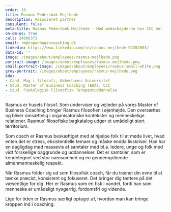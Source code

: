 ```yaml
---
order: 10
title: Rasmus Pedersbæk Mejlhede
description: Associeret partner
consulent: false
meta-title: Rasmus Pedersbæk Mejlhede - Mød medarbejderne hos CCC her
on-om-os: true
call: 24666371
email: rm@copenhagencoaching.dk 
linkedin: https://www.linkedin.com/in/rasmus-mejlhede-92352083/
data-id: ''
image: /images/about/employees/rasmus-mejlhede.png
portrait-image: /images/about/employees/rasmus-mejlhede.png
small-portrait-image: /images/about/employees/rasmus-small-white.png
grey-portrait: /images/about/employees/rasmus-mejlhede.png
edu:
- Cand. Mag i filosofi, Københavns Universitet
- Stud. Master of Business Coaching (EQA), CCC
- Stud. Psykologisk Filosofisk Terapeutuddannelse
---
```

Rasmus er husets filosof. Som underviser og vejleder på vores Master of Business Coaching bringer Rasmus filosofien i øjenhøjde. Den oversættes og bliver omsættelig i organisatoriske kontekster og menneskelige relationer. Rasmus’ filosofiske bagkatalog udgør et umådeligt stort territorium.

Som coach er Rasmus beskæftiget med at hjælpe folk til at møde livet, hvad enten det er stress, eksistentielle temaer og måske endda livskriser. Han har en dagligdag med massevis af samtaler med bl.a. ledere, unge og folk med vidt forskellige baggrunde og uddannelser. Det er samtaler, som er kendetegnet ved stor nænsomhed og en gennemgribende almenmenneskelig respekt.

Når Rasmus folder sig ud som filosofisk coach, får du trænet din evne til at tænke præcist, konsistent og fokuseret. Det bringer dig tættere på det væsentlige for dig. Her er Rasmus som en fisk i vandet, fordi han som menneske er umådeligt nysgerrig, fordomsfri og vidende.

Lige for tiden er Rasmus særligt optaget af, hvordan man kan bringe kroppen ind i coaching.